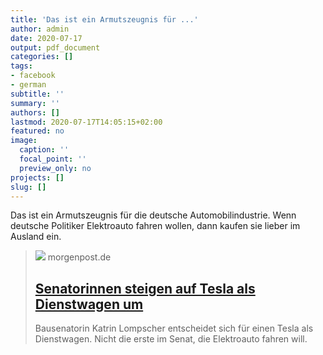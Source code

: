 ```yaml
---
title: 'Das ist ein Armutszeugnis für ...'
author: admin
date: 2020-07-17
output: pdf_document
categories: []
tags:
- facebook
- german
subtitle: ''
summary: ''
authors: []
lastmod: 2020-07-17T14:05:15+02:00
featured: no
image:
  caption: ''
  focal_point: ''
  preview_only: no
projects: []
slug: []
---
```

Das ist ein Armutszeugnis für die deutsche Automobilindustrie. Wenn deutsche Politiker Elektroauto fahren wollen, dann kaufen sie lieber im Ausland ein.
> [![](https://img.morgenpost.de/img/berlin/crop229534004/2947602145-w820-cv16_9-q85-fnov-fpi231768577-fpotr/11015b56-c779-11ea-8868-d4a4cee929de.jpg)](https://www.morgenpost.de/berlin/article229534006/Senatorinnen-steigen-auf-Tesla-als-Dienstwagen-um.html)
> morgenpost.de
> ## [Senatorinnen steigen auf Tesla als Dienstwagen um ](https://www.morgenpost.de/berlin/article229534006/Senatorinnen-steigen-auf-Tesla-als-Dienstwagen-um.html)
>
>Bausenatorin Katrin Lompscher entscheidet sich für einen Tesla als Dienstwagen. Nicht die erste im Senat, die Elektroauto fahren will.

